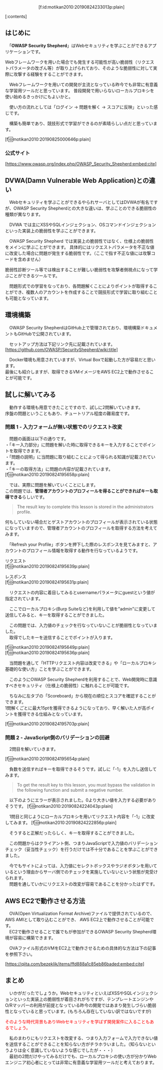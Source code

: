 <p align="center">[f:id:motikan2010:20190824233013p:plain]</p>

<div class="contents-box">
  <p>[:contents]</p>
</div>

## はじめに

　「**OWASP Security Shepherd**」はWebセキュリティを学ぶことができるアプリケーションです。  

Webフレームワークを用いた場合でも発生する可能性が高い脆弱性（リクエストパラメータの改ざん等）が取り上げられており、そのような脆弱性に対して実際に攻撃する経験をすることができます。
  
　<span class="m-y">Webフレームワークを用いての開発が主流となっている昨今でも非常に有意義な学習用ツール</span>だと思っています。
普段開発で用いらないローカルプロキシを使い始めるきっかけにもよいかと。

　使い方の流れとしては「ログイン → 問題を解く → スコアに反映」といった感じです。  

　構築も簡単であり、競技形式で学習ができるのが素晴らしい点だと思っています。  

[f:id:motikan2010:20190825000646p:plain]

### 公式サイト

[https://www.owasp.org/index.php/OWASP_Security_Shepherd:embed:cite]

<!-- more -->


## DVWA(Damn Vulnerable Web Application)との違い

　Webセキュリティを学ぶことができるやられサーバとしてはDVWAが有名ですが、OWASP Security Shepherdとの大きな違いは、学ぶことのできる脆弱性の種類が異なります。  

　DVWA では主にXSSやSQLインジェクション、OSコマンドインジェクションといった実装上の脆弱性を学ぶことができます。 
 
　OWASP Security Shepherd では実装上の脆弱性ではなく、仕様上の脆弱性をメインに学ぶことができます。
具体的にはリクエストパラメータを不正な値に改変した場合に問題が発生する脆弱性です。（ここで指す不正な値には攻撃コードを含めません）  

脆弱性診断ツール等では検出することが難しい脆弱性を攻撃者側視点になって学ぶことができるツールです。  

　問題形式での学習をなっており、各問題解くことによりポイントが取得することができ、複数人のアカウントを作成することで競技形式で学習に取り組むことも可能となっています。

## 環境構築

　OWASP Security ShepherdはGitHub上で管理されており、環境構築ドキュメントもGitHubで公開されています。

　セットアップ方法は下記リンク先に記載されています。
[https://github.com/OWASP/SecurityShepherd/wiki:title]  

　Docker環境も用意されていますが、Virtual Boxで起動した方が容易だと思います。  
最後にも紹介しますが、取得できるVMイメージをAWS EC2上で動作させることが可能です。

## 試しに解いてみる

　動作する環境も用意できたことですので、試しに2問解いていきます。  
序盤の問題ということもあり、チュートリアル程度の難易度です。

### 問題 1 - 入力フォームが無い状態でのリクエスト改変
　問題の画面は以下の通りです。  
・「キー入力部分」に問題を解いた時に取得できるキーを入力することでポイントを取得できます。  
・「問題の説明」に当問題に取り組むことによって得られる知識が記載されています。  
・「キーの取得方法」に問題の内容が記載されています。
[f:id:motikan2010:20190824195658p:plain]  

　では、実際に問題を解いていくことにします。  
この問題では、<b>管理者アカウントのプロフィールを得ることができればキーも取得できる</b>らしいです。
> The result key to complete this lesson is stored in the administrators profile. 

何もしていない場合だとゲストアカウントのプロフィールが表示されている状態になっていますので、管理者アカウントのプロフィールを取得する方法を考えてみます。  

　「Refresh your Profile」ボタンを押下した際のレスポンスを見てみますと、アカウントのプロフィール情報を取得する動作を行なっているようです。  

リクエスト  
[f:id:motikan2010:20190824195639p:plain]  

レスポンス  
[f:id:motikan2010:20190824195631p:plain]  

　リクエストの内容に着目してみるとusernameパラメータにguestという値が指定されています。  

　ここでローカルプロキシ(Burp Suiteなど)を利用して値を"admin"に変更して送信してみると、キーを取得することができました。  

　この問題では、入力値のチェックを行なっていないことが脆弱性となっていました。  
　取得でしたキーを送信することでポイントが入ります。  

[f:id:motikan2010:20190824195649p:plain]  
[f:id:motikan2010:20190824195636p:plain]  

　当問題を通して「HTTPリクエスト内容は改変できる」や「ローカルプロキシ基礎的な使い方」ことを学ぶことができます。  

　このようにOWASP Security Shepherdを利用することで、Web開発時に意識すべきセキュリティ（仕様上の脆弱性）に触れることが可能です。

　ちなみに左タブの「Scoreboard」から現在の順位とスコアを確認することができます。  
1問解くごとに最大15ptを獲得できるようになっており、早く解いた人が高ポイントを獲得できる仕組みとなっています。

[f:id:motikan2010:20190824195703p:plain]  

### 問題 2 - JavaScript側のバリデーションの回避

　2問目を解いていきます。

[f:id:motikan2010:20190824195654p:plain]  

　負数を送信すればキーを取得できるそうです。試しに「-1」を入力し送信してみます。
> To get the result key to this lesson, you must bypass the validation in the following function and submit a negative number. 

　以下のようにエラーが表示されました。0より大きい値を入力する必要がありそうです。
[f:id:motikan2010:20190824224043p:plain]

　1問目と同じようにローカルプロキシを用いてリクエスト内容を「-1」に改変してみます。
[f:id:motikan2010:20190824222856p:plain]

　そうすると正解だったらしく、キーを取得することができました。

　この問題からはクライアント側、つまりJavaScriptで入力値のバリデーションチェック（妥当性チェック）を行うだけでは不十分であることを学ぶことができました。

　今でもサイトによっては、入力値にセレクトボックスやラジオボタンを用いているという理由からサーバ側でのチェックを実施していないという状態が見受けられます。  
　<span class="m-y">問題を通していかにリクエストの改変が容易であることを分かったはずです。</span>

## AWS EC2で動作させる方法

　OVA(Open Virtualization Format Archive)ファイルで提供されているので、AWS AMIとして取り込むことができ、 AWS EC2上で動作させることが可能です。  
　<span class="m-y">EC2で動作させることで誰でもが参加ができるOWASP Security Shepherd環境が容易に構築できます。</span>

　OVAファイル形式のVMをEC2上で動作させるための具体的な方法は下の記事を参照下さい。

[https://qiita.com/bezeklik/items/ffd888a1c85eb86baded:embed:cite]


## まとめ

　いかがだったでしょうか。WebセキュリティといえばXSSやSQLインジェクションといった実装上の脆弱性が着目されがちですが、テンプレートエンジンやO/Rマッパーの利用が前提となっている昨今の開発ではあまり発生しづらい脆弱性となっていると思っています。(もちろん存在していない訳ではないですが)  

 <span style="color: #ff0000">そのような時代背景もありWebセキュリティを学ばず開発案件に入ることもあるでしょう。</span>  

　私のまわりにもリクエストを改変する、つまり入力フォームで入力できない値を送信することができることを知らない方がチラホラいました。（知らないというよりは全く意識していないような感じでしたが・・・）  
　最初の2問だけやってみるだけでも、ローカルプロキシの使い方が分かりWebエンジニア初心者にとっては非常に有意義な学習用ツールだと考えております。
